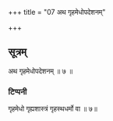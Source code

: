 +++
title = "07 अथ गृहमेधोपदेशनम्"

+++

## सूत्रम्
अथ गृहमेधोपदेशनम् ॥ ७ ॥
### टिप्पनी
गृहमेधो गृह्यशास्त्रं गृहस्थधर्मो वा ॥ ७॥
